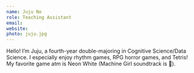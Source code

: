```yaml
---
name: Juju No
role: Teaching Assistant
email:
website:
photo: juju.jpg
---
```


Hello! I’m Juju, a fourth-year double-majoring in Cognitive Science/Data Science. I especially enjoy rhythm games, RPG horror games, and Tetris! My favorite game atm is Neon White (Machine Girl soundtrack is 🐐).